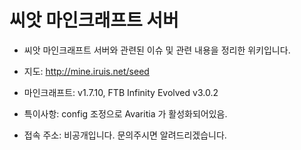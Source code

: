 # 씨앗 마인크래프트 서버

- 씨앗 마인크래프트 서버와 관련된 이슈 및 관련 내용을 정리한 위키입니다.

- 지도: http://mine.iruis.net/seed
- 마인크래프트: v1.7.10, FTB Infinity Evolved v3.0.2
- 특이사항: config 조정으로 Avaritia 가 활성화되어있음.
- 접속 주소: 비공개입니다. 문의주시면 알려드리겠습니다.
